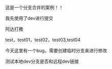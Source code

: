 这是一个分支合并的案例！！	

我先使用了dev进行提交

阿达打撒

test，test01，test02，test03,test04

今天这里有一个bug，需要创建临时分支来进行修改

测试本地dev分支是否和远程dev链接
